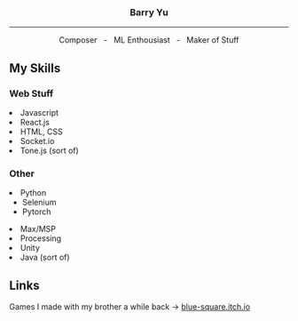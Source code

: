 <h3 align="center"> Barry Yu </h3>

---

<div align="center">Composer&nbsp;&nbsp;&nbsp;-&nbsp;&nbsp;&nbsp;ML Enthousiast&nbsp;&nbsp;&nbsp;-&nbsp;&nbsp;&nbsp;Maker of Stuff</div>

<h2>My Skills</h2>

<h3>Web Stuff</h3>
<li>Javascript</li>
<li>React.js</li>
<li>HTML, CSS</li>
<li>Socket.io</li>
<li>Tone.js (sort of)</li>

<h3>Other</h3>
<li>Python
  <ul>
    <li>Selenium</li>
    <li>Pytorch</li>
  </ul>
</li>
<li>Max/MSP</li>
<li>Processing</li>
<li>Unity</li>
<li>Java (sort of)</li>

<h2>Links</h2>

Games I made with my brother a while back → [blue-square.itch.io](https://blue-square.itch.io/)
